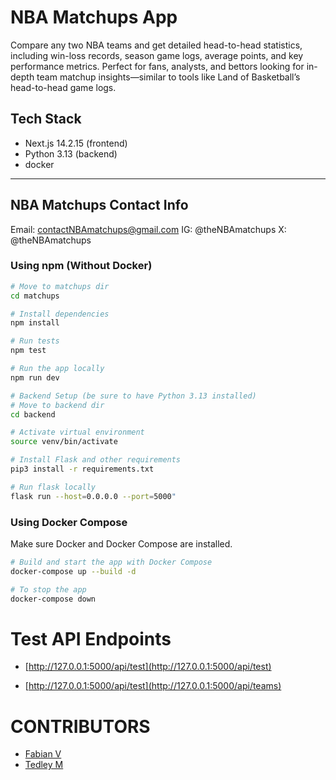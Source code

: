 # NBA Matchups App

Compare any two NBA teams and get detailed head-to-head statistics, including win-loss records, season game logs, average points, and key performance metrics. Perfect for fans, analysts, and bettors looking for in-depth team matchup insights—similar to tools like Land of Basketball’s head-to-head game logs.

## Tech Stack

- Next.js 14.2.15 (frontend)
- Python 3.13 (backend)
- docker

---

## NBA Matchups Contact Info

Email: contactNBAmatchups@gmail.com
IG: @theNBAmatchups
X: @theNBAmatchups

### Using npm (Without Docker)

```bash
# Move to matchups dir
cd matchups

# Install dependencies
npm install

# Run tests
npm test

# Run the app locally
npm run dev

# Backend Setup (be sure to have Python 3.13 installed)
# Move to backend dir 
cd backend 

# Activate virtual environment 
source venv/bin/activate 

# Install Flask and other requirements 
pip3 install -r requirements.txt 

# Run flask locally 
flask run --host=0.0.0.0 --port=5000"
```

### Using Docker Compose
Make sure Docker and Docker Compose are installed.

```bash
# Build and start the app with Docker Compose
docker-compose up --build -d

# To stop the app
docker-compose down
```


# Test API Endpoints 
* [http://127.0.0.1:5000/api/test](http://127.0.0.1:5000/api/test)

 
* [http://127.0.0.1:5000/api/test](http://127.0.0.1:5000/api/teams)

# CONTRIBUTORS
* [Fabian V](website)
* [Tedley M](https://ted.meralus.com)
